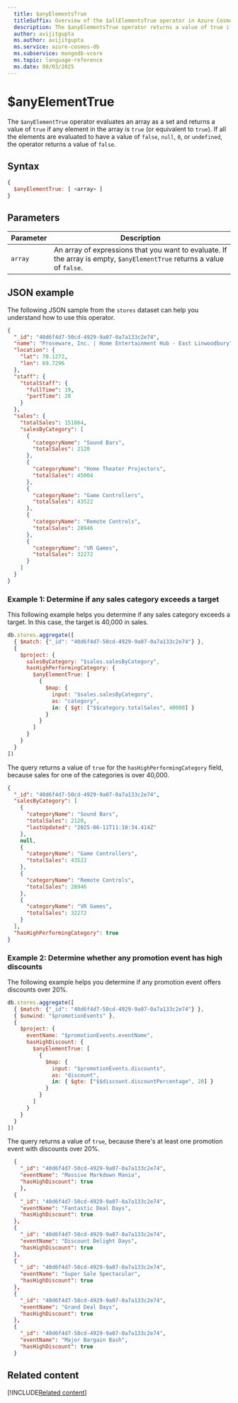 ```yaml
---
  title: $anyElementsTrue
  titleSuffix: Overview of the $allElementsTrue operator in Azure Cosmos DB for MongoDB (vCore)
  description: The $anyElementsTrue operator returns a value of true if any element in an array is evaluated to have a value of true.
  author: avijitgupta
  ms.author: avijitgupta
  ms.service: azure-cosmos-db
  ms.subservice: mongodb-vcore
  ms.topic: language-reference
  ms.date: 08/03/2025
---
```


# $anyElementTrue

The `$anyElementTrue` operator evaluates an array as a set and returns a value of `true` if any element in the array is `true` (or equivalent to `true`). If all the elements are evaluated to have a value of `false`, `null`, `0`, or `undefined`, the operator returns a value of `false`.

## Syntax

```javascript
{
  $anyElementTrue: [ <array> ]
}
```

## Parameters

| Parameter | Description |
| --- | --- |
| `array` | An array of expressions that you want to evaluate. If the array is empty, `$anyElementTrue` returns a value of `false`. |

## JSON example

The following JSON sample from the `stores` dataset can help you understand how to use this operator.

```json
{
  "_id": "40d6f4d7-50cd-4929-9a07-0a7a133c2e74",
  "name": "Proseware, Inc. | Home Entertainment Hub - East Linwoodbury",
  "location": {
    "lat": 70.1272,
    "lon": 69.7296
  },
  "staff": {
    "totalStaff": {
      "fullTime": 19,
      "partTime": 20
    }
  },
  "sales": {
    "totalSales": 151864,
    "salesByCategory": [
      {
        "categoryName": "Sound Bars",
        "totalSales": 2120
      },
      {
        "categoryName": "Home Theater Projectors",
        "totalSales": 45004
      },
      {
        "categoryName": "Game Controllers",
        "totalSales": 43522
      },
      {
        "categoryName": "Remote Controls",
        "totalSales": 28946
      },
      {
        "categoryName": "VR Games",
        "totalSales": 32272
      }
    ]
  }
}
```

### Example 1: Determine if any sales category exceeds a target

This following example helps you determine if any sales category exceeds a target. In this case, the target is 40,000 in sales.

```javascript
db.stores.aggregate([
  { $match: {"_id": "40d6f4d7-50cd-4929-9a07-0a7a133c2e74"} },
  {
    $project: {
      salesByCategory: "$sales.salesByCategory",
      hasHighPerformingCategory: {
        $anyElementTrue: [
          {
            $map: {
              input: "$sales.salesByCategory",
              as: "category",
              in: { $gt: ["$$category.totalSales", 40000] }
            }
          }
        ]
      }
    }
  }
])
```

The query returns a value of `true` for the `hasHighPerformingCategory` field, because sales for one of the categories is over 40,000.

```json
{
  "_id": "40d6f4d7-50cd-4929-9a07-0a7a133c2e74",
  "salesByCategory": [
    {
      "categoryName": "Sound Bars",
      "totalSales": 2120,
      "lastUpdated": "2025-06-11T11:10:34.414Z"
    },
    null,
    {
      "categoryName": "Game Controllers",
      "totalSales": 43522
    },
    {
      "categoryName": "Remote Controls",
      "totalSales": 28946
    },
    {
      "categoryName": "VR Games",
      "totalSales": 32272
    }
  ],
  "hasHighPerformingCategory": true
}
```

### Example 2: Determine whether any promotion event has high discounts

The following example helps you determine if any promotion event offers discounts over 20%.

```javascript
db.stores.aggregate([
  { $match: {"_id": "40d6f4d7-50cd-4929-9a07-0a7a133c2e74"} },
  { $unwind: "$promotionEvents" },
  {
    $project: {
      eventName: "$promotionEvents.eventName",
      hasHighDiscount: {
        $anyElementTrue: [
          {
            $map: {
              input: "$promotionEvents.discounts",
              as: "discount",
              in: { $gte: ["$$discount.discountPercentage", 20] }
            }
          }
        ]
      }
    }
  }
])
```

The query returns a value of `true`, because there's at least one promotion event with discounts over 20%.

```json
  {
    "_id": "40d6f4d7-50cd-4929-9a07-0a7a133c2e74",
    "eventName": "Massive Markdown Mania",
    "hasHighDiscount": true
    },
  {
    "_id": "40d6f4d7-50cd-4929-9a07-0a7a133c2e74",
    "eventName": "Fantastic Deal Days",
    "hasHighDiscount": true
  },
  {
    "_id": "40d6f4d7-50cd-4929-9a07-0a7a133c2e74",
    "eventName": "Discount Delight Days",
    "hasHighDiscount": true
  },
  {
    "_id": "40d6f4d7-50cd-4929-9a07-0a7a133c2e74",
    "eventName": "Super Sale Spectacular",
    "hasHighDiscount": true
  },
  {
    "_id": "40d6f4d7-50cd-4929-9a07-0a7a133c2e74",
    "eventName": "Grand Deal Days",
    "hasHighDiscount": true
  },
  {
    "_id": "40d6f4d7-50cd-4929-9a07-0a7a133c2e74",
    "eventName": "Major Bargain Bash",
    "hasHighDiscount": true
  }
```

## Related content

[!INCLUDE[Related content](../includes/related-content.md)]
